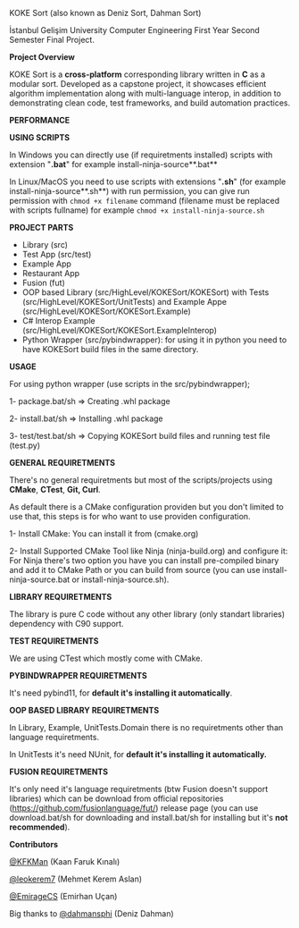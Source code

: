KOKE Sort (also known as Deniz Sort, Dahman Sort)

İstanbul Gelişim University Computer Engineering First Year Second Semester Final Project.

**Project Overview**

KOKE Sort is a **cross-platform** corresponding library written in **C** as a modular sort. Developed as a capstone project, it showcases efficient algorithm implementation along with multi-language interop, in addition to demonstrating clean code, test frameworks, and build automation practices.

**PERFORMANCE**

**USING SCRIPTS**

In Windows you can directly use (if requiretments installed) scripts with extension "**.bat**" for example install-ninja-source**.bat**

In Linux/MacOS you need to use scripts with extensions "**.sh**" (for example install-ninja-source**.sh**) with run permission, you can give run permission with `chmod +x filename` command (filename must be replaced with scripts fullname) for example `chmod +x install-ninja-source.sh`

**PROJECT PARTS**

* Library (src)
* Test App (src/test)
* Example App
* Restaurant App
* Fusion (fut)
* OOP based Library (src/HighLevel/KOKESort/KOKESort) with Tests (src/HighLevel/KOKESort/UnitTests) and Example Appe (src/HighLevel/KOKESort/KOKESort.Example)
* C# Interop Example (src/HighLevel/KOKESort/KOKESort.ExampleInterop)
* Python Wrapper (src/pybindwrapper): for using it in python you need to have KOKESort build files in the same directory.

**USAGE**

For using python wrapper (use scripts in the src/pybindwrapper);

1- package.bat/sh => Creating .whl package

2- install.bat/sh => Installing .whl package

3- test/test.bat/sh => Copying KOKESort build files and running test file (test.py)

**GENERAL REQUIRETMENTS**

There's no general requiretments but most of the scripts/projects using **CMake**, **CTest**, **Git, Curl**.

As default there is a CMake configuration providen but you don't limited to use that, this steps is for who want to use providen configuration.

1- Install CMake: You can install it from (cmake.org)

2- Install Supported CMake Tool like Ninja (ninja-build.org) and configure it: For Ninja there's two option you have you can install pre-compiled binary and add it to CMake Path or you can build from source (you can use install-ninja-source.bat or install-ninja-source.sh).

**LIBRARY REQUIRETMENTS**

The library is pure C code without any other library (only standart libraries) dependency with C90 support.

**TEST REQUIRETMENTS**

We are using CTest which mostly come with CMake.

**PYBINDWRAPPER REQUIRETMENTS**

It's need pybind11, for **default it's installing it automatically**.

**OOP BASED LIBRARY REQUIRETMENTS**

In Library, Example, UnitTests.Domain there is no requiretments other than language requiretments.

In UnitTests it's need NUnit, for **default it's installing it automatically.**

**FUSION REQUIRETMENTS**

It's only need it's language requiretments (btw Fusion doesn't support libraries) which can be download from official repositories (https://github.com/fusionlanguage/fut/) release page (you can use download.bat/sh for downloading and install.bat/sh for installing but it's **not recommended**).

**Contributors**

[@KFKMan](https://github.com/KFKMan) (Kaan Faruk Kınalı)

[@leokerem7](https://github.com/leokerem7) (Mehmet Kerem Aslan)

[@EmirageCS](https://github.com/EmirageCS) (Emirhan Uçan)

Big thanks to [@dahmansphi](https://github.com/dahmansphi) (Deniz Dahman)
